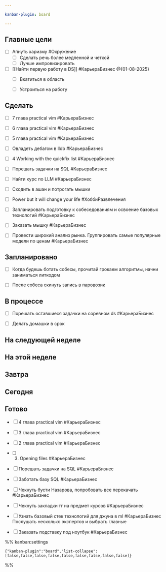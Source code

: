 ```yaml
---

kanban-plugin: board

---
```


## Главные цели

- [ ] Апнуть харизму  #Окружение
	- [ ] Сделать речь более медленной и четкой
	- [ ] Лучше импровизировать
- [ ] [[Найти первую работу в DS]] #КарьераБизнес  @{01-08-2025} 
	- [ ] Вкатиться в область
	- [ ] Устроиться на работу


## Сделать

- [ ] 7 глава practical vim #КарьераБизнес
- [ ] 6 глава practical vim #КарьераБизнес
- [ ] 5 глава practical vim #КарьераБизнес
- [ ] Овладеть дебагом в lldb #КарьераБизнес
- [ ] 4 Working with the quickfix list #КарьераБизнес
- [ ] Порешать задачки на SQL #КарьераБизнес
- [ ] Найти курс по LLM #КарьераБизнес
- [ ] Сходить в ашан и потрогать мышки
- [ ] Power but it will change your life #ХоббиРазвлечения
- [ ] Запланировать подготовку к собеседованиям и освоение базовых технологий #КарьераБизнес
- [ ] Заказать мышку #КарьераБизнес
- [ ] Провести широкий анализ рынка. Группировать самые популярные модели по ценам #КарьераБизнес


## Запланировано

- [ ] Когда будешь ботать собесы, прочитай грокаем алгоритмы, начни заниматься литкодом
- [ ] После собеса скинуть запись в паровозик


## В процессе

- [ ] Порешать оставшиеся задачки на соревном ds #КарьераБизнес
- [ ] Делать домашки в срок


## На следующей неделе



## На этой неделе



## Завтра



## Сегодня



## Готово

- [ ] 4 глава practical vim #КарьераБизнес
- [ ] 3 глава practical vim #КарьераБизнес
- [ ] 2 глава practical vim #КарьераБизнес
- [ ] 3. Opening files #КарьераБизнес
- [ ] Порешать задачки на SQL #КарьераБизнес
- [ ] Заботать базу SQL #КарьераБизнес
- [ ] Чекнуть бусти Назарова, попробовать все перекачать #КарьераБизнес
- [ ] Чекнуть закладки тг на предмет курсов #КарьераБизнес
- [ ] Узнать базовый стек технологий для джуна в ml #КарьераБизнес 
	Послушать несколько экспертов и выбрать главные
- [ ] Заказать подставку под ноутбук #КарьераБизнес




%% kanban:settings
```
{"kanban-plugin":"board","list-collapse":[false,false,false,false,false,false,false,false,false]}
```
%%